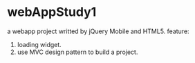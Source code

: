 # webAppStudy1
a webapp project writted by jQuery Mobile and HTML5.
feature:
 1. loading widget.
 2. use MVC design pattern to build a project.
